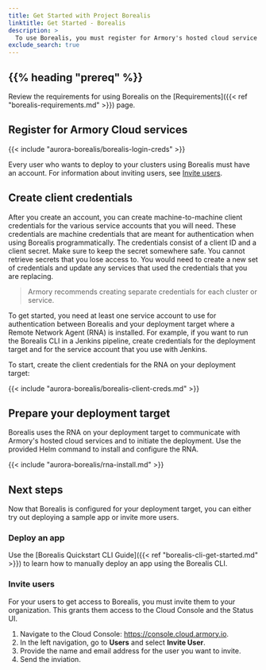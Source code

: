 ```yaml
---
title: Get Started with Project Borealis
linktitle: Get Started - Borealis
description: >
  To use Borealis, you must register for Armory's hosted cloud service and connect your deployment target to Armory cloud.
exclude_search: true
---
```


## {{% heading "prereq" %}}

Review the requirements for using Borealis on the [Requirements]({{< ref "borealis-requirements.md" >}}) page.

## Register for Armory Cloud services

{{< include "aurora-borealis/borealis-login-creds" >}}

Every user who wants to deploy to your clusters using Borealis must have an account. For information about inviting users, see [Invite users](#invite-users).

## Create client credentials

After you create an account, you can create machine-to-machine client credentials for the various service accounts that you will need. These credentials are machine credentials that are meant for authentication when using Borealis programmatically. The credentials consist of a client ID and a client secret. Make sure to keep the secret somewhere safe. You cannot retrieve secrets that you lose access to. You would need to create a new set of credentials and update any services that used the credentials that you are replacing.

> Armory recommends creating separate credentials for each cluster or service.

To get started, you need at least one service account to use for authentication between Borealis and your deployment target where a Remote Network Agent (RNA) is installed.  For example, if you want to run the Borealis CLI in a Jenkins pipeline, create credentials for the deployment target and for the service account that you use with Jenkins.

To start, create the client credentials for the RNA on your deployment target:

{{< include "aurora-borealis/borealis-client-creds.md" >}}

## Prepare your deployment target

Borealis uses the RNA on your deployment target to communicate with Armory's hosted cloud services and to initiate the deployment. Use the provided Helm command to install and configure the RNA.

{{< include "aurora-borealis/rna-install.md" >}}

## Next steps

Now that Borealis is configured for your deployment target, you can either try out deploying a sample app or invite more users.

### Deploy an app

Use the [Borealis Quickstart CLI Guide]({{< ref "borealis-cli-get-started.md" >}}) to learn how to manually deploy an app using the Borealis CLI.

### Invite users

For your users to get access to Borealis, you must invite them to your organization. This grants them access to the Cloud Console and the Status UI.

1. Navigate to the Cloud Console: https://console.cloud.armory.io.
2. In the left navigation, go to **Users** and select **Invite User**.
3. Provide the name and email address for the user you want to invite.
4. Send the inviation.